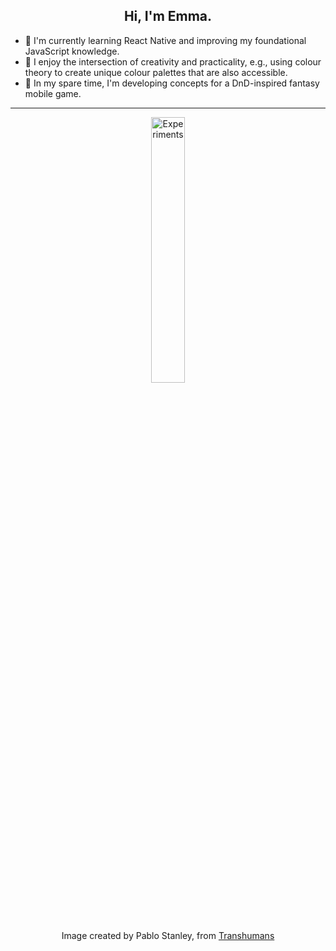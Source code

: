 
<h2 align="center">Hi, I'm Emma.</h2>

* 🌱 I'm currently learning React Native and improving my foundational JavaScript knowledge.
* 🎨 I enjoy the intersection of creativity and practicality, e.g., using colour theory to create unique colour palettes that are also accessible.
* 🔮 In my spare time, I'm developing concepts for a DnD-inspired fantasy mobile game.

---  

<p align="center" width="100%">
    <img width="33%" src="https://github.com/emoore29/emoore29/assets/113172968/6d9a15a1-308e-49b7-aee0-acdb197366e1" alt="Experiments">
  <p align="center" width="100%">Image created by Pablo Stanley, from <a href="https://www.transhumans.xyz/">Transhumans</a></p>
</p>


<!--
**emoore29/emoore29** is a ✨ _special_ ✨ repository because its `README.md` (this file) appears on your GitHub profile.

Here are some ideas to get you started:

- 🔭 I’m currently working on ...
- 🌱 I’m currently learning ...
- 👯 I’m looking to collaborate on ...
- 🤔 I’m looking for help with ...
- 💬 Ask me about ...
- 📫 How to reach me: ...
- 😄 Pronouns: ...
- ⚡ Fun fact: ...
-->

